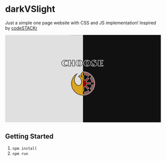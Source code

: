 # darkVSlight
Just a simple one page website with CSS and JS implementation! Inspired by [codeSTACKr](https://www.youtube.com/channel/UCDCHcqyeQgJ-jVSd6VJkbCw)

<img src="preview.png"></img>

## Getting Started
1. ```npm install```
2. ```npm run```
